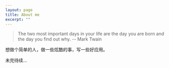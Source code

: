 ```yaml
---
layout: page
title: About me
excerpt: ""
---
```


> The two most important days in your life are the day you are born and the day you find out why.
>                                                                                   -- Mark Twain


想做个简单的人，做一些炫酷的事，写一些好应用。

未完待续...
